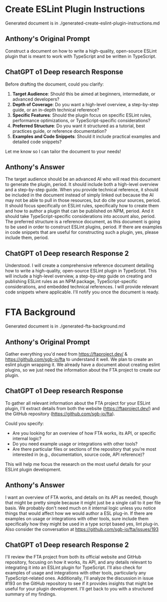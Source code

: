 # Create ESLint Plugin Instructions

Generated document is in ./generated-create-eslint-plugin-instructions.md

## Anthony's Original Prompt

Construct a document on how to write a high-quality, open-source ESLint plugin that is meant to work with TypeScript and be written in TypeScript.

## ChatGPT o1 Deep research Response

Before drafting the document, could you clarify:

1. **Target Audience**: Should this be aimed at beginners, intermediate, or advanced developers?
2. **Depth of Coverage**: Do you want a high-level overview, a step-by-step guide, or an in-depth technical reference?
3. **Specific Features**: Should the plugin focus on specific ESLint rules, performance optimizations, or TypeScript-specific considerations?
4. **Preferred Structure**: Do you want it structured as a tutorial, best practices guide, or reference documentation?
5. **Examples and Code Snippets**: Should it include practical examples and detailed code snippets?

Let me know so I can tailor the document to your needs!

## Anthony's Answer

The target audience should be an advanced AI who will read this document to generate the plugin, period. It should include both a high-level overview and a step-by-step guide. When you provide technical reference, it should be included in the document instead of simply linked out because the AI may not be able to pull in those resources, but do cite your sources, period. It should focus specifically on ESLint rules, specifically how to create them and how to author a plugin that can be published on NPM, period. And it should take TypeScript-specific considerations into account also, period. The preferred structure is a reference document, as this document is going to be used in order to construct ESLint plugins, period. If there are examples in code snippets that are useful for constructing such a plugin, yes, please include them, period.

## ChatGPT o1 Deep research Response 2

Understood. I will create a comprehensive reference document detailing how to write a high-quality, open-source ESLint plugin in TypeScript. This will include a high-level overview, a step-by-step guide on creating and publishing ESLint rules as an NPM package, TypeScript-specific considerations, and embedded technical references. I will provide relevant code snippets where applicable. I'll notify you once the document is ready.

# FTA Background

Generated document is in ./generated-fta-background.md

## Anthony's Original Prompt

Gather everything you'd need from https://ftaproject.dev/ & https://github.com/sgb-io/fta to understand it well. We plan to create an eslint plugin wrapping it. We already have a document about creating eslint plugins, so we just need the information about the FTA project to create our plugin.

## ChatGPT o1 Deep research Response

To gather all relevant information about the FTA project for your ESLint plugin, I'll extract details from both the website (https://ftaproject.dev/) and the GitHub repository (https://github.com/sgb-io/fta).

Could you specify:

- Are you looking for an overview of how FTA works, its API, or specific internal logic?
- Do you need example usage or integrations with other tools?
- Are there particular files or sections of the repository that you’re most interested in (e.g., documentation, source code, API reference)?

This will help me focus the research on the most useful details for your ESLint plugin development.

## Anthony's Answer

I want an overview of FTA works, and details on its API as needed, though that might be pretty simple because it might just be a single call to it per file basis. We probably don't need much on it internal logic unless you notice things that would affect how we would author a ESL plug-in. If there are examples on usage or integrations with other tools, sure include them specifically how they might be used in a type script based yes, lint plug-in. Also consider the conversation at https://github.com/sgb-io/fta/issues/193

## ChatGPT o1 Deep research Response 2

I'll review the FTA project from both its official website and GitHub repository, focusing on how it works, its API, and any details relevant to integrating it into an ESLint plugin for TypeScript. I'll also check for examples of usage and integrations with other tools, particularly any TypeScript-related ones. Additionally, I'll analyze the discussion in issue #193 on the GitHub repository to see if it provides insights that might be useful for your plugin development. I'll get back to you with a structured summary of my findings.
